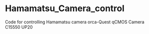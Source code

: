 # Hamamatsu_Camera_control
Code for controlling Hamamatsu camera orca-Quest qCMOS Camera C15550 UP20

